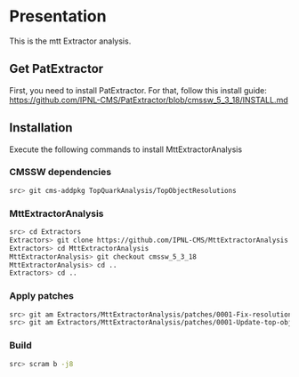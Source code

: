 # Presentation

This is the mtt Extractor analysis.

## Get PatExtractor

First, you need to install PatExtractor. For that, follow this install guide: https://github.com/IPNL-CMS/PatExtractor/blob/cmssw_5_3_18/INSTALL.md

## Installation

Execute the following commands to install MttExtractorAnalysis

### CMSSW dependencies

```bash
src> git cms-addpkg TopQuarkAnalysis/TopObjectResolutions
```

### MttExtractorAnalysis
```bash
src> cd Extractors
Extractors> git clone https://github.com/IPNL-CMS/MttExtractorAnalysis.git
Extractors> cd MttExtractorAnalysis
MttExtractorAnalysis> git checkout cmssw_5_3_18
MttExtractorAnalysis> cd ..
Extractors> cd ..
```

### Apply patches
```bash
src> git am Extractors/MttExtractorAnalysis/patches/0001-Fix-resolution-creator.patch
src> git am Extractors/MttExtractorAnalysis/patches/0001-Update-top-objects-resolution-using-8-TeV-POWHEG-TT-.patch
```

### Build
```bash
src> scram b -j8
```
